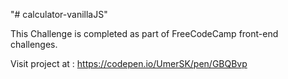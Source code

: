 "# calculator-vanillaJS" 

This Challenge is completed as part of FreeCodeCamp front-end challenges.

Visit project at : 
https://codepen.io/UmerSK/pen/GBQBvp

